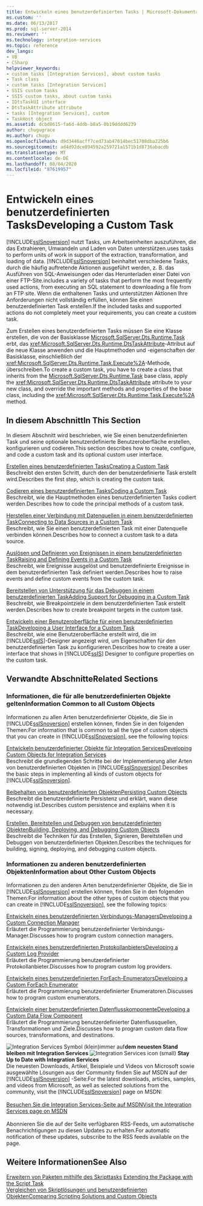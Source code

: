 ```yaml
---
title: Entwickeln eines benutzerdefinierten Tasks | Microsoft-Dokumentation
ms.custom: ''
ms.date: 06/13/2017
ms.prod: sql-server-2014
ms.reviewer: ''
ms.technology: integration-services
ms.topic: reference
dev_langs:
- VB
- CSharp
helpviewer_keywords:
- custom tasks [Integration Services], about custom tasks
- Task class
- custom tasks [Integration Services]
- SSIS custom tasks
- SSIS custom tasks, about custom tasks
- IDtsTaskUI interface
- DtsTaskAttribute attribute
- tasks [Integration Services], custom
- TaskHost object
ms.assetid: dcbd8615-fa6d-4ddb-b8a5-0b19dddd6239
author: chugugrace
ms.author: chugu
ms.openlocfilehash: d9d3446acff7ced73ab47014bec51708dba225b6
ms.sourcegitcommit: ad4d92dce894592a259721a1571b1d8736abacdb
ms.translationtype: MT
ms.contentlocale: de-DE
ms.lasthandoff: 08/04/2020
ms.locfileid: "87619957"
---
```

# <a name="developing-a-custom-task"></a><span data-ttu-id="f81f3-102">Entwickeln eines benutzerdefinierten Tasks</span><span class="sxs-lookup"><span data-stu-id="f81f3-102">Developing a Custom Task</span></span>
  [!INCLUDE[ssISnoversion](../../../includes/ssisnoversion-md.md)] <span data-ttu-id="f81f3-103">nutzt Tasks, um Arbeitseinheiten auszuführen, die das Extrahieren, Umwandeln und Laden von Daten unterstützen.</span><span class="sxs-lookup"><span data-stu-id="f81f3-103">uses tasks to perform units of work in support of the extraction, transformation, and loading of data.</span></span> [!INCLUDE[ssISnoversion](../../../includes/ssisnoversion-md.md)] <span data-ttu-id="f81f3-104">beinhaltet verschiedene Tasks, durch die häufig auftretende Aktionen ausgeführt werden, z. B. das Ausführen von SQL-Anweisungen oder das Herunterladen einer Datei von einer FTP-Site.</span><span class="sxs-lookup"><span data-stu-id="f81f3-104">includes a variety of tasks that perform the most frequently used actions, from executing an SQL statement to downloading a file from an FTP site.</span></span> <span data-ttu-id="f81f3-105">Wenn die enthaltenen Tasks und unterstützten Aktionen Ihre Anforderungen nicht vollständig erfüllen, können Sie einen benutzerdefinierten Task erstellen.</span><span class="sxs-lookup"><span data-stu-id="f81f3-105">If the included tasks and supported actions do not completely meet your requirements, you can create a custom task.</span></span>  
  
 <span data-ttu-id="f81f3-106">Zum Erstellen eines benutzerdefinierten Tasks müssen Sie eine Klasse erstellen, die von der Basisklasse [Microsoft.SqlServer.Dts.Runtime.Task](/dotnet/api/microsoft.sqlserver.dts.runtime.task) erbt, das <xref:Microsoft.SqlServer.Dts.Runtime.DtsTaskAttribute>-Attribut auf die neue Klasse anwenden und die Hauptmethoden und -eigenschaften der Basisklasse, einschließlich der <xref:Microsoft.SqlServer.Dts.Runtime.Task.Execute%2A>-Methode, überschreiben.</span><span class="sxs-lookup"><span data-stu-id="f81f3-106">To create a custom task, you have to create a class that inherits from the [Microsoft.SqlServer.Dts.Runtime.Task](/dotnet/api/microsoft.sqlserver.dts.runtime.task) base class, apply the <xref:Microsoft.SqlServer.Dts.Runtime.DtsTaskAttribute> attribute to your new class, and override the important methods and properties of the base class, including the <xref:Microsoft.SqlServer.Dts.Runtime.Task.Execute%2A> method.</span></span>  
  
## <a name="in-this-section"></a><span data-ttu-id="f81f3-107">In diesem Abschnitt</span><span class="sxs-lookup"><span data-stu-id="f81f3-107">In This Section</span></span>  
 <span data-ttu-id="f81f3-108">In diesem Abschnitt wird beschrieben, wie Sie einen benutzerdefinierten Task und seine optionale benutzerdefinierte Benutzeroberfläche erstellen, konfigurieren und codieren.</span><span class="sxs-lookup"><span data-stu-id="f81f3-108">This section describes how to create, configure, and code a custom task and its optional custom user interface.</span></span>  
  
 [<span data-ttu-id="f81f3-109">Erstellen eines benutzerdefinierten Tasks</span><span class="sxs-lookup"><span data-stu-id="f81f3-109">Creating a Custom Task</span></span>](creating-a-custom-task.md)  
 <span data-ttu-id="f81f3-110">Beschreibt den ersten Schritt, durch den der benutzerdefinierte Task erstellt wird.</span><span class="sxs-lookup"><span data-stu-id="f81f3-110">Describes the first step, which is creating the custom task.</span></span>  
  
 [<span data-ttu-id="f81f3-111">Codieren eines benutzerdefinierten Tasks</span><span class="sxs-lookup"><span data-stu-id="f81f3-111">Coding a Custom Task</span></span>](coding-a-custom-task.md)  
 <span data-ttu-id="f81f3-112">Beschreibt, wie die Hauptmethoden eines benutzerdefinierten Tasks codiert werden.</span><span class="sxs-lookup"><span data-stu-id="f81f3-112">Describes how to code the principal methods of a custom task.</span></span>  
  
 [<span data-ttu-id="f81f3-113">Herstellen einer Verbindung mit Datenquellen in einem benutzerdefinierten Task</span><span class="sxs-lookup"><span data-stu-id="f81f3-113">Connecting to Data Sources in a Custom Task</span></span>](connecting-to-data-sources-in-a-custom-task.md)  
 <span data-ttu-id="f81f3-114">Beschreibt, wie Sie einen benutzerdefinierten Task mit einer Datenquelle verbinden können.</span><span class="sxs-lookup"><span data-stu-id="f81f3-114">Describes how to connect a custom task to a data source.</span></span>  
  
 [<span data-ttu-id="f81f3-115">Auslösen und Definieren von Ereignissen in einem benutzerdefinierten Task</span><span class="sxs-lookup"><span data-stu-id="f81f3-115">Raising and Defining Events in a Custom Task</span></span>](raising-and-defining-events-in-a-custom-task.md)  
 <span data-ttu-id="f81f3-116">Beschreibt, wie Ereignisse ausgelöst und benutzerdefinierte Ereignisse in dem benutzerdefinierten Task definiert werden.</span><span class="sxs-lookup"><span data-stu-id="f81f3-116">Describes how to raise events and define custom events from the custom task.</span></span>  
  
 [<span data-ttu-id="f81f3-117">Bereitstellen von Unterstützung für das Debuggen in einem benutzerdefinierten Task</span><span class="sxs-lookup"><span data-stu-id="f81f3-117">Adding Support for Debugging in a Custom Task</span></span>](adding-support-for-debugging-in-a-custom-task.md)  
 <span data-ttu-id="f81f3-118">Beschreibt, wie Breakpointziele in dem benutzerdefinierten Task erstellt werden.</span><span class="sxs-lookup"><span data-stu-id="f81f3-118">Describes how to create breakpoint targets in the custom task.</span></span>  
  
 [<span data-ttu-id="f81f3-119">Entwickeln einer Benutzeroberfläche für einen benutzerdefinierten Task</span><span class="sxs-lookup"><span data-stu-id="f81f3-119">Developing a User Interface for a Custom Task</span></span>](developing-a-user-interface-for-a-custom-task.md)  
 <span data-ttu-id="f81f3-120">Beschreibt, wie eine Benutzeroberfläche erstellt wird, die im [!INCLUDE[ssIS](../../../includes/ssis-md.md)]-Designer angezeigt wird, um Eigenschaften für den benutzerdefinierten Task zu konfigurieren.</span><span class="sxs-lookup"><span data-stu-id="f81f3-120">Describes how to create a user interface that shows in [!INCLUDE[ssIS](../../../includes/ssis-md.md)] Designer to configure properties on the custom task.</span></span>  
  
## <a name="related-sections"></a><span data-ttu-id="f81f3-121">Verwandte Abschnitte</span><span class="sxs-lookup"><span data-stu-id="f81f3-121">Related Sections</span></span>  
  
### <a name="information-common-to-all-custom-objects"></a><span data-ttu-id="f81f3-122">Informationen, die für alle benutzerdefinierten Objekte gelten</span><span class="sxs-lookup"><span data-stu-id="f81f3-122">Information Common to all Custom Objects</span></span>  
 <span data-ttu-id="f81f3-123">Informationen zu allen Arten benutzerdefinierter Objekte, die Sie in [!INCLUDE[ssISnoversion](../../../includes/ssisnoversion-md.md)] erstellen können, finden Sie in den folgenden Themen:</span><span class="sxs-lookup"><span data-stu-id="f81f3-123">For information that is common to all the type of custom objects that you can create in [!INCLUDE[ssISnoversion](../../../includes/ssisnoversion-md.md)], see the following topics:</span></span>  
  
 [<span data-ttu-id="f81f3-124">Entwickeln benutzerdefinierter Objekte für Integration Services</span><span class="sxs-lookup"><span data-stu-id="f81f3-124">Developing Custom Objects for Integration Services</span></span>](../developing-custom-objects-for-integration-services.md)  
 <span data-ttu-id="f81f3-125">Beschreibt die grundlegenden Schritte bei der Implementierung aller Arten von benutzerdefinierten Objekten in [!INCLUDE[ssISnoversion](../../../includes/ssisnoversion-md.md)].</span><span class="sxs-lookup"><span data-stu-id="f81f3-125">Describes the basic steps in implementing all kinds of custom objects for [!INCLUDE[ssISnoversion](../../../includes/ssisnoversion-md.md)].</span></span>  
  
 [<span data-ttu-id="f81f3-126">Beibehalten von benutzerdefinierten Objekten</span><span class="sxs-lookup"><span data-stu-id="f81f3-126">Persisting Custom Objects</span></span>](../persisting-custom-objects.md)  
 <span data-ttu-id="f81f3-127">Beschreibt die benutzerdefinierte Persistenz und erklärt, wann diese notwendig ist.</span><span class="sxs-lookup"><span data-stu-id="f81f3-127">Describes custom persistence and explains when it is necessary.</span></span>  
  
 [<span data-ttu-id="f81f3-128">Erstellen, Bereitstellen und Debuggen von benutzerdefinierten Objekten</span><span class="sxs-lookup"><span data-stu-id="f81f3-128">Building, Deploying, and Debugging Custom Objects</span></span>](../building-deploying-and-debugging-custom-objects.md)  
 <span data-ttu-id="f81f3-129">Beschreibt die Techniken für das Erstellen, Signieren, Bereitstellen und Debuggen von benutzerdefinierten Objekten.</span><span class="sxs-lookup"><span data-stu-id="f81f3-129">Describes the techniques for building, signing, deploying, and debugging custom objects.</span></span>  
  
### <a name="information-about-other-custom-objects"></a><span data-ttu-id="f81f3-130">Informationen zu anderen benutzerdefinierten Objekten</span><span class="sxs-lookup"><span data-stu-id="f81f3-130">Information about Other Custom Objects</span></span>  
 <span data-ttu-id="f81f3-131">Informationen zu den anderen Arten benutzerdefinierter Objekte, die Sie in [!INCLUDE[ssISnoversion](../../../includes/ssisnoversion-md.md)] erstellen können, finden Sie in den folgenden Themen:</span><span class="sxs-lookup"><span data-stu-id="f81f3-131">For information about the other types of custom objects that you can create in [!INCLUDE[ssISnoversion](../../../includes/ssisnoversion-md.md)], see the following topics:</span></span>  
  
 [<span data-ttu-id="f81f3-132">Entwickeln eines benutzerdefinierten Verbindungs-Managers</span><span class="sxs-lookup"><span data-stu-id="f81f3-132">Developing a Custom Connection Manager</span></span>](../connection-manager/developing-a-custom-connection-manager.md)  
 <span data-ttu-id="f81f3-133">Erläutert die Programmierung benutzerdefinierter Verbindungs-Manager.</span><span class="sxs-lookup"><span data-stu-id="f81f3-133">Discusses how to program custom connection managers.</span></span>  
  
 [<span data-ttu-id="f81f3-134">Entwickeln eines benutzerdefinierten Protokollanbieters</span><span class="sxs-lookup"><span data-stu-id="f81f3-134">Developing a Custom Log Provider</span></span>](../log-provider/developing-a-custom-log-provider.md)  
 <span data-ttu-id="f81f3-135">Erläutert die Programmierung benutzerdefinierter Protokollanbieter.</span><span class="sxs-lookup"><span data-stu-id="f81f3-135">Discusses how to program custom log providers.</span></span>  
  
 [<span data-ttu-id="f81f3-136">Entwickeln eines benutzerdefinierten ForEach-Enumerators</span><span class="sxs-lookup"><span data-stu-id="f81f3-136">Developing a Custom ForEach Enumerator</span></span>](../foreach-enumerator/developing-a-custom-foreach-enumerator.md)  
 <span data-ttu-id="f81f3-137">Erläutert die Programmierung benutzerdefinierter Enumeratoren.</span><span class="sxs-lookup"><span data-stu-id="f81f3-137">Discusses how to program custom enumerators.</span></span>  
  
 [<span data-ttu-id="f81f3-138">Entwickeln einer benutzerdefinierten Datenflusskomponente</span><span class="sxs-lookup"><span data-stu-id="f81f3-138">Developing a Custom Data Flow Component</span></span>](../data-flow/developing-a-custom-data-flow-component.md)  
 <span data-ttu-id="f81f3-139">Erläutert die Programmierung benutzerdefinierter Datenflussquellen, Transformationen und Ziele.</span><span class="sxs-lookup"><span data-stu-id="f81f3-139">Discusses how to program custom data flow sources, transformations, and destinations.</span></span>  
  
<span data-ttu-id="f81f3-140">![Integration Services Symbol (klein)](../../media/dts-16.gif "Integration Services (kleines Symbol)")immer auf**dem neuesten Stand bleiben mit Integration Services**  </span><span class="sxs-lookup"><span data-stu-id="f81f3-140">![Integration Services icon (small)](../../media/dts-16.gif "Integration Services icon (small)")  **Stay Up to Date with Integration Services**</span></span><br /> <span data-ttu-id="f81f3-141">Die neuesten Downloads, Artikel, Beispiele und Videos von Microsoft sowie ausgewählte Lösungen aus der Community finden Sie auf MSDN auf der [!INCLUDE[ssISnoversion](../../../includes/ssisnoversion-md.md)] -Seite:</span><span class="sxs-lookup"><span data-stu-id="f81f3-141">For the latest downloads, articles, samples, and videos from Microsoft, as well as selected solutions from the community, visit the [!INCLUDE[ssISnoversion](../../../includes/ssisnoversion-md.md)] page on MSDN:</span></span><br /><br /> [<span data-ttu-id="f81f3-142">Besuchen Sie die Integration Services-Seite auf MSDN</span><span class="sxs-lookup"><span data-stu-id="f81f3-142">Visit the Integration Services page on MSDN</span></span>](https://go.microsoft.com/fwlink/?LinkId=136655)<br /><br /> <span data-ttu-id="f81f3-143">Abonnieren Sie die auf der Seite verfügbaren RSS-Feeds, um automatische Benachrichtigungen zu diesen Updates zu erhalten.</span><span class="sxs-lookup"><span data-stu-id="f81f3-143">For automatic notification of these updates, subscribe to the RSS feeds available on the page.</span></span>  
  
## <a name="see-also"></a><span data-ttu-id="f81f3-144">Weitere Informationen</span><span class="sxs-lookup"><span data-stu-id="f81f3-144">See Also</span></span>  
 <span data-ttu-id="f81f3-145">[Erweitern von Paketen mithilfe des Skripttasks](../../extending-packages-scripting/task/extending-the-package-with-the-script-task.md) </span><span class="sxs-lookup"><span data-stu-id="f81f3-145">[Extending the Package with the Script Task](../../extending-packages-scripting/task/extending-the-package-with-the-script-task.md) </span></span>  
 [<span data-ttu-id="f81f3-146">Vergleichen von Skriptlösungen und benutzerdefinierten Objekten</span><span class="sxs-lookup"><span data-stu-id="f81f3-146">Comparing Scripting Solutions and Custom Objects</span></span>](../../extending-packages-scripting/comparing-scripting-solutions-and-custom-objects.md)  
  
  
